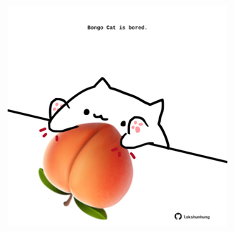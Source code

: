 <!-- built at 17/04/2023, 16:00:55 UTC -->
<p align="center">
  <img width="500" height="500" src="./ReadmeImage.svg">
</p>
